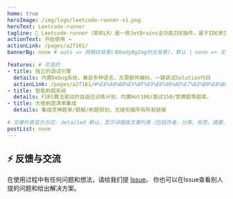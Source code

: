 ```yaml
---
home: true
heroImage: /img/logo/leetcode-runner-v1.png
heroText: Leetcode-runner
tagline: 🚀 Leetcode-runner（简称LR）是一款JetBrains全功能IDE插件，基于IDE原生交互逻辑设计，提供无缝衔接的本地刷题体验。
actionText: 开始使用 →
actionLink: /pages/a2f161/
bannerBg: none # auto => 网格纹背景(有bodyBgImg时无背景)，默认 | none => 无 | '大图地址' | background: 自定义背景样式       提示：如发现文本颜色不适应你的背景时可以到palette.styl修改$bannerTextColor变量

features: # 可选的
- title: 独立的调试引擎
  details: 内置Debug系统，兼容多种语言，无需额外编码，一键调试Solution代码
  actionLink: /pages/a2f161/#%E6%A0%B8%E5%BF%83%E6%96%AD%E7%82%B9%E8%B0%83%E8%AF%95%E5%8A%9F%E8%83%BD
- title: 智能刷题系统
  details: FSRS算法驱动的自适应训练计划、内置Hot100/面试150/竞赛题等题库。
- title: 大佬刷题清单集成
  details: 集成灵神题单/题解/刷题规划，无缝衔接所有所有链接

# 文章列表显示方式: detailed 默认，显示详细版文章列表（包括作者、分类、标签、摘要、分页等）| simple => 显示简约版文章列表（仅标题和日期）| none 不显示文章列表
postList: none
---
```

## ⚡ 反馈与交流

在使用过程中有任何问题和想法，请给我们提 [Issue](https://github.com/xuhuafeifei/leetcode-runner/issues)。
你也可以在Issue查看别人提的问题和给出解决方案。